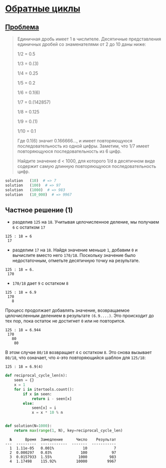 # [Обратные циклы](TODO)

## [Проблема](https://euler.jakumo.org/problems/view/26.html)

> Единичная дробь имеет 1 в числителе. 
>Десятичные представления единичных дробей со знаменателями от 2 до 10 даны ниже:
>
> 1/2 = 0.5
>
> 1/3 = 0.(3)
>
> 1/4 = 0.25
>
> 1/5 = 0.2
>
> 1/6 = 0.1(6)
>
> 1/7 = 0.(142857)
>
> 1/8 = 0.125
>
> 1/9 = 0.(1)
>
> 1/10 = 0.1
>
>Где 0.1(6) значит 0.166666..., и имеет повторяющуюся последовательность из одной цифры. Заметим, что 1/7 имеет повторяющуюся последовательность из 6 цифр.
>
>Найдите значение d < 1000, для которого 1/d в десятичном виде содержит самую длинную повторяющуюся последовательность цифр.

``` python
solution   (10)  # => 7
solution   (100)  # => 97
solution   (1000)  # => 983
solution   (10_000)  # => 9967
```

## Частное решение (1)

- разделив `125` на `18`. Учитывая целочисленное деление, мы получаем `6` с остатком `17`
```code
125 : 18 = 6
 17
```
- разделим `17` на `18`. Найдя значение меньше `1`, добавим `0` и вычислите вместо него `170/18`.
 Поскольку значение было недостаточным, отметьте десятичную точку на результате.
```code
125 : 18 = 6.
 170
```
- `170/18` дает `9` с остатком `8`
```code
125 : 18 = 6.9
 170
   8
```
Процесс продолжает добавлять значение, возвращаемое целочисленным делением в результате `(6.9....)`.
Это происходит до тех пор, пока остаток не достигнет `0` или не повторится.

```code
125 : 18 = 6.944
 170
   80
    80
```
В этом случае `80/18` возвращает `4` с остатком `8`. Это снова вызывает `80/18`, что означает, что `4`-это повторяющийся шаблон для `125/18`:

```code
125 : 18 = 6.9(4)
```

```python
def reciprocal_cycle_len(n):
    seen = {}
    x = 1
    for i in itertools.count():
        if x in seen:
            return i - seen[x]
        else:
            seen[x] = i
            x = x * 10 % n


def solution(N=1000):
    return max(range(1, N), key=reciprocal_cycle_len)
```
```text
  №      Время  Замедление      Число    Результат
---  ---------  ------------  -------  -----------
  1  1.11e-05   0.001%             10            7
  2  0.000297   0.03%             100           97
  3  0.0157933  1.55%            1000          983
  4  1.17498    115.92%         10000         9967
```
